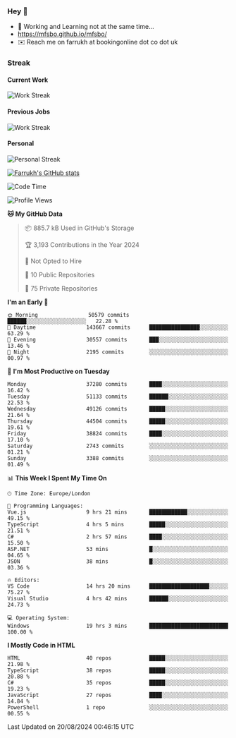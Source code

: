### Hey 👋

- 🏃 Working and Learning not at the same time...
- https://mfsbo.github.io/mfsbo/
- ✉️ Reach me on farrukh at bookingonline dot co dot uk

### Streak
#### Current Work
![Work Streak](https://streak-stats.demolab.com/?user=mfsbo)
#### Previous Jobs
![Work Streak](https://streak-stats.demolab.com/?user=farrukhcw)
#### Personal
![Personal Streak](https://streak-stats.demolab.com/?user=farrukhsubhani)

[![Farrukh's GitHub stats](https://github-readme-stats.vercel.app/api?username=mfsbo&hide=stars&count_private=true)](https://github.com/mfsbo/)

<!--START_SECTION:waka-->
![Code Time](http://img.shields.io/badge/Code%20Time-708%20hrs%2035%20mins-blue)

![Profile Views](http://img.shields.io/badge/Profile%20Views-0-blue)

**🐱 My GitHub Data** 

> 📦 885.7 kB Used in GitHub's Storage 
 > 
> 🏆 3,193 Contributions in the Year 2024
 > 
> 🚫 Not Opted to Hire
 > 
> 📜 10 Public Repositories 
 > 
> 🔑 75 Private Repositories 
 > 
**I'm an Early 🐤** 

```text
🌞 Morning                50579 commits       ██████░░░░░░░░░░░░░░░░░░░   22.28 % 
🌆 Daytime                143667 commits      ████████████████░░░░░░░░░   63.29 % 
🌃 Evening                30557 commits       ███░░░░░░░░░░░░░░░░░░░░░░   13.46 % 
🌙 Night                  2195 commits        ░░░░░░░░░░░░░░░░░░░░░░░░░   00.97 % 
```
📅 **I'm Most Productive on Tuesday** 

```text
Monday                   37280 commits       ████░░░░░░░░░░░░░░░░░░░░░   16.42 % 
Tuesday                  51133 commits       ██████░░░░░░░░░░░░░░░░░░░   22.53 % 
Wednesday                49126 commits       █████░░░░░░░░░░░░░░░░░░░░   21.64 % 
Thursday                 44504 commits       █████░░░░░░░░░░░░░░░░░░░░   19.61 % 
Friday                   38824 commits       ████░░░░░░░░░░░░░░░░░░░░░   17.10 % 
Saturday                 2743 commits        ░░░░░░░░░░░░░░░░░░░░░░░░░   01.21 % 
Sunday                   3388 commits        ░░░░░░░░░░░░░░░░░░░░░░░░░   01.49 % 
```


📊 **This Week I Spent My Time On** 

```text
🕑︎ Time Zone: Europe/London

💬 Programming Languages: 
Vue.js                   9 hrs 21 mins       ████████████░░░░░░░░░░░░░   49.15 % 
TypeScript               4 hrs 5 mins        █████░░░░░░░░░░░░░░░░░░░░   21.51 % 
C#                       2 hrs 57 mins       ████░░░░░░░░░░░░░░░░░░░░░   15.50 % 
ASP.NET                  53 mins             █░░░░░░░░░░░░░░░░░░░░░░░░   04.65 % 
JSON                     38 mins             █░░░░░░░░░░░░░░░░░░░░░░░░   03.36 % 

🔥 Editors: 
VS Code                  14 hrs 20 mins      ███████████████████░░░░░░   75.27 % 
Visual Studio            4 hrs 42 mins       ██████░░░░░░░░░░░░░░░░░░░   24.73 % 

💻 Operating System: 
Windows                  19 hrs 3 mins       █████████████████████████   100.00 % 
```

**I Mostly Code in HTML** 

```text
HTML                     40 repos            █████░░░░░░░░░░░░░░░░░░░░   21.98 % 
TypeScript               38 repos            █████░░░░░░░░░░░░░░░░░░░░   20.88 % 
C#                       35 repos            █████░░░░░░░░░░░░░░░░░░░░   19.23 % 
JavaScript               27 repos            ████░░░░░░░░░░░░░░░░░░░░░   14.84 % 
PowerShell               1 repo              ░░░░░░░░░░░░░░░░░░░░░░░░░   00.55 % 
```




 Last Updated on 20/08/2024 00:46:15 UTC
<!--END_SECTION:waka-->
<!--
**mfsbo/mfsbo** is a ✨ _special_ ✨ repository because its `README.md` (this file) appears on your GitHub profile.

Here are some ideas to get you started:

- 🔭 I’m currently working on ...
- 🌱 I’m currently learning ...
- 👯 I’m looking to collaborate on ...
- 🤔 I’m looking for help with ...
- 💬 Ask me about ...
- 📫 How to reach me: ...
- 😄 Pronouns: ...
- ⚡ Fun fact: ...
-->
